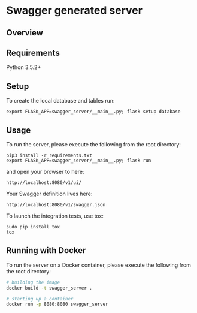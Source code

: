 # Swagger generated server

## Overview


## Requirements
Python 3.5.2+

## Setup

To create the local database and tables run:
```
export FLASK_APP=swagger_server/__main__.py; flask setup database
```

## Usage
To run the server, please execute the following from the root directory:

```
pip3 install -r requirements.txt
export FLASK_APP=swagger_server/__main__.py; flask run
```

and open your browser to here:

```
http://localhost:8080/v1/ui/
```

Your Swagger definition lives here:

```
http://localhost:8080/v1/swagger.json
```

To launch the integration tests, use tox:
```
sudo pip install tox
tox
```

## Running with Docker

To run the server on a Docker container, please execute the following from the root directory:

```bash
# building the image
docker build -t swagger_server .

# starting up a container
docker run -p 8080:8080 swagger_server
```